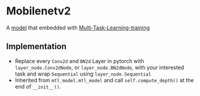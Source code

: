 # Mobilenetv2

A [model](https://github.com/tonylins/pytorch-mobilenet-v2) that embedded with [Multi-Task-Learning-training](https://github.com/zhanglijun95/AutoMTL/blob/main/APIs/mobilenetv2.py)

## Implementation 
* Replace every `Conv2d` and `BN2d` Layer in pytorch with `layer_node.Conv2dNode`, or `layer_node.BN2dNode`, with your interested task
and wrap `Sequential` using `layer_node.Sequential`
* Inherited from `mtl_model.mtl_model` and call `self.compute_depth()` at the end of `__init__()`.